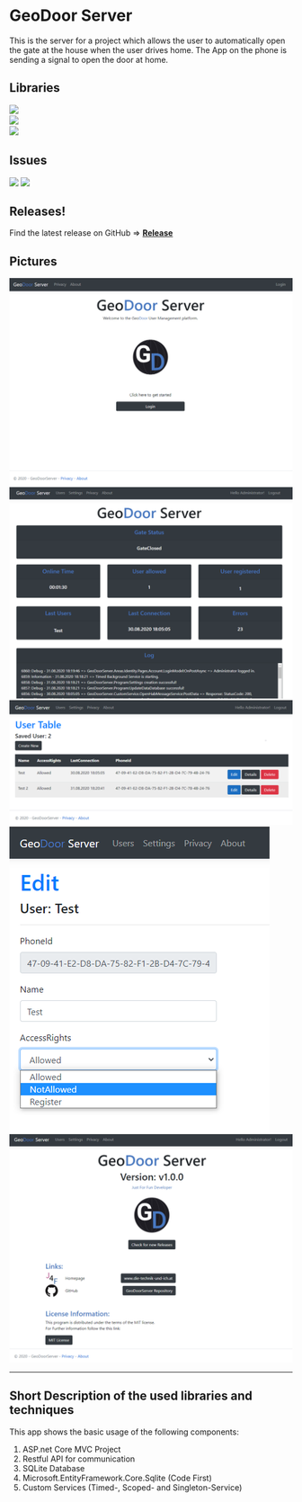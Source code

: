 # GeoDoor Server
This is the server for a project which allows the user to automatically open the gate at the house when the user drives home.
The App on the phone is sending a signal to open the door at home.

## Libraries
[![](https://img.shields.io/github/release/JustForFunDeveloper/GeoDoorServer.svg)](https://github.com/JustForFunDeveloper/GeoDoorServer) <br/>
![](https://img.shields.io/badge/Microsoft.EntityFrameworkCore.Sqlite.Core-3.1.1-orange.svg) <br/>
![](https://img.shields.io/badge/.NET_Framework-3.1-yellow.svg) <br/>

## Issues
[![](https://img.shields.io/github/issues-raw/JustForFunDeveloper/GeoDoorServer.svg?style=flat-square)](https://github.com/JustForFunDeveloper/GeoDoorServer/issues?q=is%3Aopen+is%3Aissue)
[![](https://img.shields.io/github/issues-closed-raw/JustForFunDeveloper/GeoDoorServer.svg?style=flat-square)](https://github.com/JustForFunDeveloper/GeoDoorServer/issues?q=is%3Aissue+is%3Aclosed)

## Releases!

Find the latest release on GitHub =>
[<b>Release</b>](https://github.com/JustForFunDeveloper/GeoDoorServer/releases) <br/>

## Pictures

![](https://github.com/JustForFunDeveloper/GeoDoorServer/blob/master/Pictures/Login.png) <br/>
![](https://github.com/JustForFunDeveloper/GeoDoorServer/blob/master/Pictures/Main.png) <br/>
![](https://github.com/JustForFunDeveloper/GeoDoorServer/blob/master/Pictures/Users.png) <br/>
![](https://github.com/JustForFunDeveloper/GeoDoorServer/blob/master/Pictures/UserEdit.png) <br/>
![](https://github.com/JustForFunDeveloper/GeoDoorServer/blob/master/Pictures/About.png) <br/>

- - - -
## Short Description of the used libraries and techniques
This app shows the basic usage of the following components:

1. ASP.net Core MVC Project
2. Restful API for communication
3. SQLite Database
4. Microsoft.EntityFramework.Core.Sqlite (Code First)
5. Custom Services (Timed-, Scoped- and Singleton-Service)
